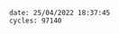 

                date: 25/04/2022 18:37:45
                cycles: 97140

                         